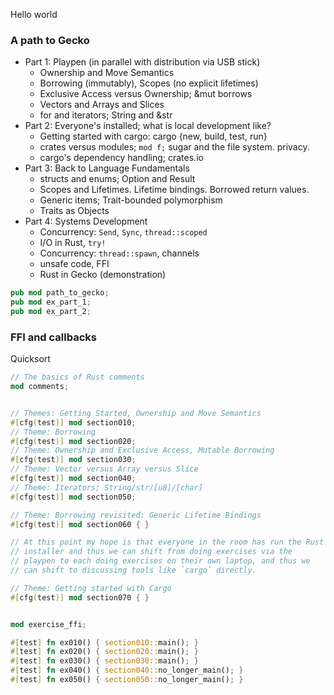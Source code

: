 Hello world

### A path to Gecko

* Part 1: Playpen (in parallel with distribution via USB stick)
  * Ownership and Move Semantics
  * Borrowing (immutably), Scopes (no explicit lifetimes)
  * Exclusive Access versus Ownership; &mut borrows
  * Vectors and Arrays and Slices
  * for and iterators; String and &str
* Part 2: Everyone's installed; what is local development like?
  * Getting started with cargo: cargo {new, build, test, run}
  * crates versus modules; `mod f;` sugar and the file system. privacy.
  * cargo's dependency handling; crates.io
* Part 3: Back to Language Fundamentals
  * structs and enums; Option and Result
  * Scopes and Lifetimes. Lifetime bindings. Borrowed return values.
  * Generic items; Trait-bounded polymorphism
  * Traits as Objects
* Part 4: Systems Development
  * Concurrency: `Send`, `Sync`, `thread::scoped`
  * I/O in Rust, `try!`
  * Concurrency: `thread::spawn`, channels
  * unsafe code, FFI
  * Rust in Gecko (demonstration)

```rust
pub mod path_to_gecko;
pub mod ex_part_1;
pub mod ex_part_2;
```

### FFI and callbacks

Quicksort

```rust
// The basics of Rust comments
mod comments;


// Themes: Getting Started, Ownership and Move Semantics
#[cfg(test)] mod section010;
// Theme: Borrowing
#[cfg(test)] mod section020;
// Theme: Ownership and Exclusive Access, Mutable Borrowing
#[cfg(test)] mod section030;
// Theme: Vector versus Array versus Slice
#[cfg(test)] mod section040;
// Theme: Iterators; String/str/[u8]/[char]
#[cfg(test)] mod section050;

// Theme: Borrowing revisited: Generic Lifetime Bindings
#[cfg(test)] mod section060 { }

// At this point my hope is that everyone in the room has run the Rust
// installer and thus we can shift from doing exercises via the
// playpen to each doing exercises on their own laptop, and thus we
// can shift to discussing tools like `cargo` directly.

// Theme: Getting started with Cargo
#[cfg(test)] mod section070 { }


mod exercise_ffi;

#[test] fn ex010() { section010::main(); }
#[test] fn ex020() { section020::main(); }
#[test] fn ex030() { section030::main(); }
#[test] fn ex040() { section040::no_longer_main(); }
#[test] fn ex050() { section050::no_longer_main(); }
```
